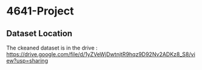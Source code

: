 # 4641-Project
## Dataset Location
The ckeaned dataset is in the drive : https://drive.google.com/file/d/1yZVeWjDwtnjtR9hqz9D92Nv2ADKz8_S8/view?usp=sharing
